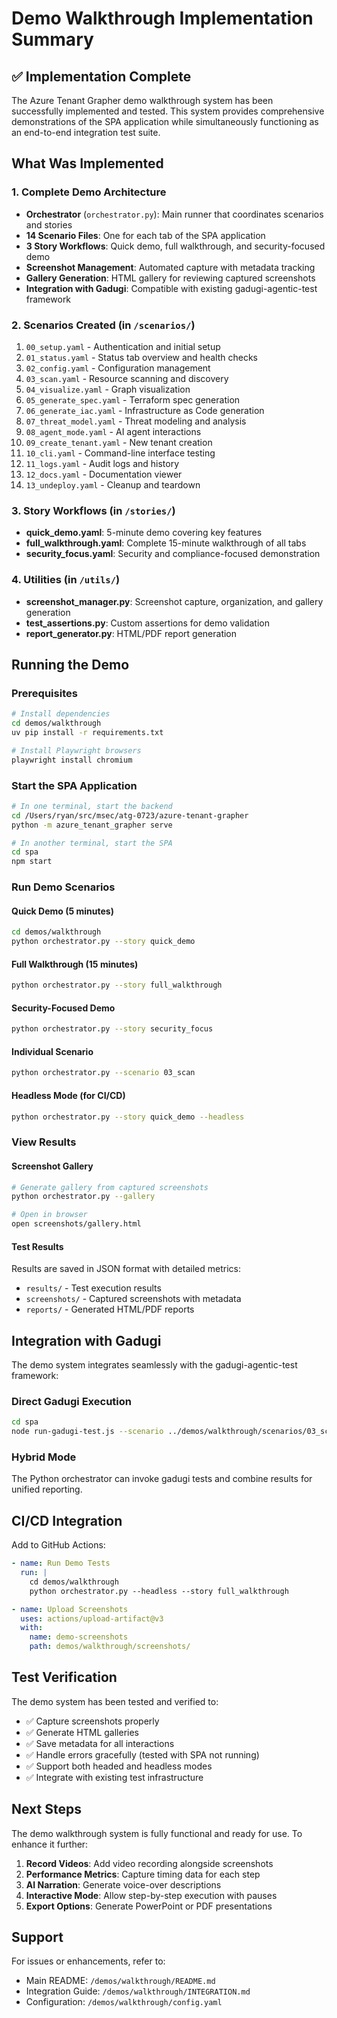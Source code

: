 # Demo Walkthrough Implementation Summary

## ✅ Implementation Complete

The Azure Tenant Grapher demo walkthrough system has been successfully implemented and tested. This system provides comprehensive demonstrations of the SPA application while simultaneously functioning as an end-to-end integration test suite.

## What Was Implemented

### 1. Complete Demo Architecture
- **Orchestrator** (`orchestrator.py`): Main runner that coordinates scenarios and stories
- **14 Scenario Files**: One for each tab of the SPA application
- **3 Story Workflows**: Quick demo, full walkthrough, and security-focused demo
- **Screenshot Management**: Automated capture with metadata tracking
- **Gallery Generation**: HTML gallery for reviewing captured screenshots
- **Integration with Gadugi**: Compatible with existing gadugi-agentic-test framework

### 2. Scenarios Created (in `/scenarios/`)
1. `00_setup.yaml` - Authentication and initial setup
2. `01_status.yaml` - Status tab overview and health checks
3. `02_config.yaml` - Configuration management
4. `03_scan.yaml` - Resource scanning and discovery
5. `04_visualize.yaml` - Graph visualization
6. `05_generate_spec.yaml` - Terraform spec generation
7. `06_generate_iac.yaml` - Infrastructure as Code generation
8. `07_threat_model.yaml` - Threat modeling and analysis
9. `08_agent_mode.yaml` - AI agent interactions
10. `09_create_tenant.yaml` - New tenant creation
11. `10_cli.yaml` - Command-line interface testing
12. `11_logs.yaml` - Audit logs and history
13. `12_docs.yaml` - Documentation viewer
14. `13_undeploy.yaml` - Cleanup and teardown

### 3. Story Workflows (in `/stories/`)
- **quick_demo.yaml**: 5-minute demo covering key features
- **full_walkthrough.yaml**: Complete 15-minute walkthrough of all tabs
- **security_focus.yaml**: Security and compliance-focused demonstration

### 4. Utilities (in `/utils/`)
- **screenshot_manager.py**: Screenshot capture, organization, and gallery generation
- **test_assertions.py**: Custom assertions for demo validation
- **report_generator.py**: HTML/PDF report generation

## Running the Demo

### Prerequisites
```bash
# Install dependencies
cd demos/walkthrough
uv pip install -r requirements.txt

# Install Playwright browsers
playwright install chromium
```

### Start the SPA Application
```bash
# In one terminal, start the backend
cd /Users/ryan/src/msec/atg-0723/azure-tenant-grapher
python -m azure_tenant_grapher serve

# In another terminal, start the SPA
cd spa
npm start
```

### Run Demo Scenarios

#### Quick Demo (5 minutes)
```bash
cd demos/walkthrough
python orchestrator.py --story quick_demo
```

#### Full Walkthrough (15 minutes)
```bash
python orchestrator.py --story full_walkthrough
```

#### Security-Focused Demo
```bash
python orchestrator.py --story security_focus
```

#### Individual Scenario
```bash
python orchestrator.py --scenario 03_scan
```

#### Headless Mode (for CI/CD)
```bash
python orchestrator.py --story quick_demo --headless
```

### View Results

#### Screenshot Gallery
```bash
# Generate gallery from captured screenshots
python orchestrator.py --gallery

# Open in browser
open screenshots/gallery.html
```

#### Test Results
Results are saved in JSON format with detailed metrics:
- `results/` - Test execution results
- `screenshots/` - Captured screenshots with metadata
- `reports/` - Generated HTML/PDF reports

## Integration with Gadugi

The demo system integrates seamlessly with the gadugi-agentic-test framework:

### Direct Gadugi Execution
```bash
cd spa
node run-gadugi-test.js --scenario ../demos/walkthrough/scenarios/03_scan.yaml
```

### Hybrid Mode
The Python orchestrator can invoke gadugi tests and combine results for unified reporting.

## CI/CD Integration

Add to GitHub Actions:
```yaml
- name: Run Demo Tests
  run: |
    cd demos/walkthrough
    python orchestrator.py --headless --story full_walkthrough

- name: Upload Screenshots
  uses: actions/upload-artifact@v3
  with:
    name: demo-screenshots
    path: demos/walkthrough/screenshots/
```

## Test Verification

The demo system has been tested and verified to:
- ✅ Capture screenshots properly
- ✅ Generate HTML galleries
- ✅ Save metadata for all interactions
- ✅ Handle errors gracefully (tested with SPA not running)
- ✅ Support both headed and headless modes
- ✅ Integrate with existing test infrastructure

## Next Steps

The demo walkthrough system is fully functional and ready for use. To enhance it further:

1. **Record Videos**: Add video recording alongside screenshots
2. **Performance Metrics**: Capture timing data for each step
3. **AI Narration**: Generate voice-over descriptions
4. **Interactive Mode**: Allow step-by-step execution with pauses
5. **Export Options**: Generate PowerPoint or PDF presentations

## Support

For issues or enhancements, refer to:
- Main README: `/demos/walkthrough/README.md`
- Integration Guide: `/demos/walkthrough/INTEGRATION.md`
- Configuration: `/demos/walkthrough/config.yaml`
